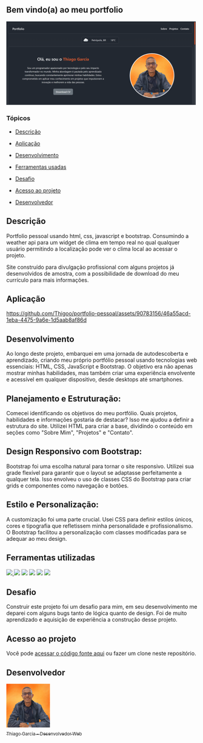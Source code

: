 ## Bem vindo(a) ao meu portfolio

<img src="https://github.com/Thigoo/portfolio-pessoal/blob/master/img/img-site.png" width="500px"></img>

### Tópicos

- [Descrição](#project-description)

- [Aplicação](#aplication)

- [Desenvolvimento](#development)

- [Ferramentas usadas](#tools-used)

- [Desafio](#challenge)

- [Acesso ao projeto](#project-access)

- [Desenvolvedor](#developer)

## Descrição

<p>Portfolio pessoal usando html, css, javascript e bootstrap. Consumindo a weather api para um widget de clima em tempo real no qual qualquer usuário permitindo a localização pode ver o clima local ao acessar o projeto.</p>
<p>Site construído para divulgação profissional com alguns projetos já desenvolvidos de amostra, com a possibilidade de download do meu currículo para mais informações.</p>

## Aplicação

https://github.com/Thigoo/portfolio-pessoal/assets/90783156/46a55acd-1eba-4475-9a6e-1d5aab8af86d

## Desenvolvimento

<p>
Ao longo deste projeto, embarquei em uma jornada de autodescoberta e aprendizado, criando meu próprio portfólio pessoal usando tecnologias web essenciais: HTML, CSS, JavaScript e Bootstrap. O objetivo era não apenas mostrar minhas habilidades, mas também criar uma experiência envolvente e acessível em qualquer dispositivo, desde desktops até smartphones.
</p>

## Planejamento e Estruturação:
<p>
Comecei identificando os objetivos do meu portfólio. Quais projetos, habilidades e informações gostaria de destacar? Isso me ajudou a definir a estrutura do site. Utilizei HTML para criar a base, dividindo o conteúdo em seções como "Sobre Mim", "Projetos" e "Contato".
</p>

## Design Responsivo com Bootstrap:
<p>
Bootstrap foi uma escolha natural para tornar o site responsivo. Utilizei sua grade flexível para garantir que o layout se adaptasse perfeitamente a qualquer tela. Isso envolveu o uso de classes CSS do Bootstrap para criar grids e componentes como navegação e botões.
</p>

## Estilo e Personalização:
<p>
A customização foi uma parte crucial. Usei CSS para definir estilos únicos, cores e tipografia que refletissem minha personalidade e profissionalismo. O Bootstrap facilitou a personalização com classes modificadas para se adequar ao meu design.
</p>

## Ferramentas utilizadas

<a href="https://developer.mozilla.org/pt-BR/docs/Web/HTML" target="_blank"><img src="https://upload.wikimedia.org/wikipedia/commons/thumb/3/38/HTML5_Badge.svg/2048px-HTML5_Badge.svg.png" width="30px"></img> </a>
<a href="https://www.w3schools.com/css/" target="_blank"><img src="https://upload.wikimedia.org/wikipedia/commons/thumb/6/62/CSS3_logo.svg/2048px-CSS3_logo.svg.png" width="30px"></img></a>
<a href="https://www.w3schools.com/js/" target="_blank"><img src="https://upload.wikimedia.org/wikipedia/commons/thumb/9/99/Unofficial_JavaScript_logo_2.svg/512px-Unofficial_JavaScript_logo_2.svg.png?20141107110902" width="30px"></img></a>
<a href="https://getbootstrap.com/" target="_blank"><img src="https://avatars.githubusercontent.com/u/2918581?s=280&v=4" width="30px"></img></a>
<a href="https://openweathermap.org/api" target="_blank"><img src="https://global.discourse-cdn.com/business4/uploads/athom/original/3X/c/d/cda9c4a942371adfb1f733e3dc582c4cf9362f92.png" width="30px"></img></a>
<a href="https://github.com/" target="_blank"><img src="https://upload.wikimedia.org/wikipedia/commons/9/91/Octicons-mark-github.svg" width="30px"></img></a>

## Desafio

<p>Construir este projeto foi um desafio para mim, em seu desenvolvimento me deparei com alguns bugs tanto de lógica quanto de design. Foi de muito aprendizado e aquisição de experiência a construção desse projeto.</p>

## Acesso ao projeto
Você pode [acessar o código fonte aqui](https://github.com/Thigoo/portfolio-pessoal) ou fazer um clone neste repositório.

## Desenvolvedor
 [<img src="https://github.com/Thigoo/portfolio-pessoal/blob/master/img/thigo-dev.jpg" width=115><br><sub>Thiago Garcia - Desenvolvedor Web</sub>](https://github.com/Thigoo) 

